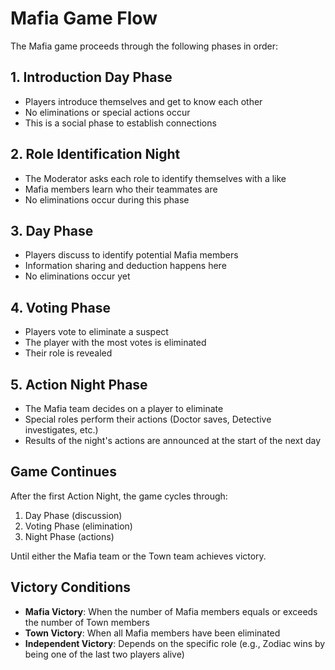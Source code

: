 # Mafia Game Flow

The Mafia game proceeds through the following phases in order:

## 1. Introduction Day Phase
- Players introduce themselves and get to know each other
- No eliminations or special actions occur
- This is a social phase to establish connections

## 2. Role Identification Night
- The Moderator asks each role to identify themselves with a like
- Mafia members learn who their teammates are
- No eliminations occur during this phase

## 3. Day Phase
- Players discuss to identify potential Mafia members
- Information sharing and deduction happens here
- No eliminations occur yet

## 4. Voting Phase
- Players vote to eliminate a suspect
- The player with the most votes is eliminated
- Their role is revealed

## 5. Action Night Phase
- The Mafia team decides on a player to eliminate
- Special roles perform their actions (Doctor saves, Detective investigates, etc.)
- Results of the night's actions are announced at the start of the next day

## Game Continues
After the first Action Night, the game cycles through:
1. Day Phase (discussion)
2. Voting Phase (elimination)
3. Night Phase (actions)

Until either the Mafia team or the Town team achieves victory.

## Victory Conditions
- **Mafia Victory**: When the number of Mafia members equals or exceeds the number of Town members
- **Town Victory**: When all Mafia members have been eliminated
- **Independent Victory**: Depends on the specific role (e.g., Zodiac wins by being one of the last two players alive) 